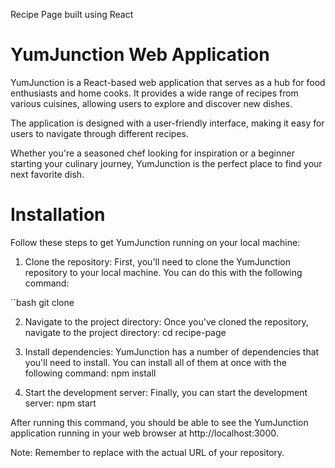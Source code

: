 Recipe Page built using React 

# YumJunction Web Application

YumJunction is a React-based web application that serves as a hub for food enthusiasts and home cooks. It provides a wide range of recipes from various cuisines, allowing users to explore and discover new dishes.

The application is designed with a user-friendly interface, making it easy for users to navigate through different recipes.

Whether you're a seasoned chef looking for inspiration or a beginner starting your culinary journey, YumJunction is the perfect place to find your next favorite dish.


# Installation

Follow these steps to get YumJunction running on your local machine:

1. Clone the repository: First, you'll need to clone the YumJunction repository to your local machine. You can do this with the following command:

``bash
git clone <your-repo-url>


2. Navigate to the project directory: Once you've cloned the repository, navigate to the project directory: cd recipe-page



3. Install dependencies: YumJunction has a number of dependencies that you'll need to install. You can install all of them at once with the following command: npm install


4. Start the development server: Finally, you can start the development server: npm start 

After running this command, you should be able to see the YumJunction application running in your web browser at http://localhost:3000.


Note: Remember to replace <your-repo-url> with the actual URL of your repository.

